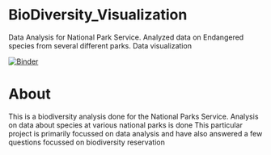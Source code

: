 # BioDiversity_Visualization
Data Analysis for National Park Service. Analyzed data on Endangered species from several different parks. Data visualization

[![Binder](http://mybinder.org/badge_logo.svg)](https://mybinder.org/v2/gh/Gonnuru/BioDiversity_Visualization/3d355ba2dbc36d8d682eaf7af3aba3e1feb3c8be)


# About
This is a biodiversity analysis done for the National Parks Service. Analysis on data about species at various national parks is done
This particular project is primarily focussed on data analysis and have also answered a few questions focussed on biodiversity reservation
